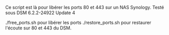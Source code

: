 Ce script est là pour libérer les ports 80 et 443 sur un NAS Synology.
Testé sous DSM 6.2.2-24922 Update 4

./free_ports.sh pour libérer les ports
./restore_ports.sh pour restaurer l'écoute sur 80 et 443 du DSM.
